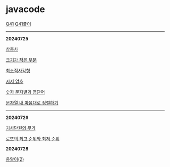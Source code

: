# javacode

[Q41](https://school.programmers.co.kr/learn/courses/30/lessons/12930)
[Q41풀이](https://velog.io/@rlackdals_98/%EC%BD%94%ED%85%8C-Q41)

---


**20240725** 

[삼총사](https://school.programmers.co.kr/learn/courses/30/lessons/131705)

[크기가 작은 부분](https://school.programmers.co.kr/learn/courses/30/lessons/147355)

[최소직사각형](https://school.programmers.co.kr/learn/courses/30/lessons/86491)

[시저 암호](https://school.programmers.co.kr/learn/courses/30/lessons/12926)

[숫자 문자열과 영단어](https://school.programmers.co.kr/learn/courses/30/lessons/81301)

[문자열 내 마음대로 정렬하기](https://school.programmers.co.kr/learn/courses/30/lessons/12915)

---

**20240726**

[기사단원의 무기](https://school.programmers.co.kr/learn/courses/30/lessons/136798)

[로또의 최고 순위와 최저 순위](https://school.programmers.co.kr/learn/courses/30/lessons/77484)

**20240728**

[옹알이(2)](https://school.programmers.co.kr/learn/courses/30/lessons/133499)

